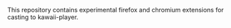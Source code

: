 This repository contains experimental firefox and chromium extensions for casting to kawaii-player.
